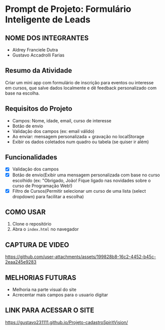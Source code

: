 #  Prompt de Projeto: Formulário Inteligente de Leads
## NOME DOS INTEGRANTES
- Aldrey Franciele Dutra
- Gustavo Accadrolli Farias
 ##  Resumo da Atividade
  Criar um mini app com formulário de inscrição para eventos ou interesse em cursos,
que salve dados localmente e dê feedback personalizado com base na escolha.

##  Requisitos do Projeto
* Campos: Nome, idade, email, curso de interesse
* Botão de envio
* Validação dos campos (ex: email válido)
* Ao enviar: mensagem personalizada + gravação no localStorage
* Exibir os dados coletados num quadro ou tabela (se quiser ir além)

 ## Funcionalidades
 - [x] Validação dos campos
 - [X] Botão de envio(Exibir uma mensagem personalizada com base no curso escolhido (ex: "Obrigado, João! Fique ligado nas novidades sobre o curso de Programação Web!)
 - [X] Filtro de Cursos(Permitir selecionar um curso de uma lista (select dropdown) para facilitar a escolha)

## COMO USAR 
1. Clone o repositório
2. Abra o `index.html` no navegador


## CAPTURA DE VIDEO
https://github.com/user-attachments/assets/199828b8-16c2-4452-b45c-2eaa245e9283

## MELHORIAS FUTURAS
- Melhoria na parte visual do site
- Acrecentar mais campos para o usuario digitar

## LINK PARA ACESSAR O SITE
https://gustavo231111.github.io/Projeto-cadastroSpiritVision/


       
